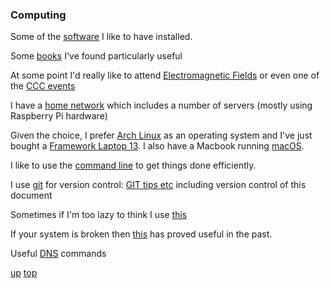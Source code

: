 ### Computing

Some of the [software](./software.md) I like to have installed.

Some [books](../books/README.md#computing) I've found particularly useful

At some point I'd really like to attend [Electromagnetic Fields](https://www.emfcamp.org/) or even one of the [CCC events](https://events.ccc.de/)

I have a [home network](./trigfa.md) which includes a number of servers (mostly using Raspberry Pi hardware)

Given the choice, I prefer [Arch Linux](../arch_linux/README.md) as an operating system and I've just bought a [Framework Laptop 13](./framework_13.md). I also have a Macbook running [macOS](../macos/README.md).


I like to use the [command line](./command_line.md) to get things done efficiently.

I use [git](https://github.com/GrahamArden) for version control: [GIT tips etc](./GIT.md) including version control of this document

Sometimes if I'm too lazy to think I use [this](https://chat.openai.com)

If your system is broken then [this](https://www.system-rescue.org/) has proved useful in the past.

Useful [DNS](./DNS_cheatsheet.md) commands

[up](README.md)
[top](../README.md)

